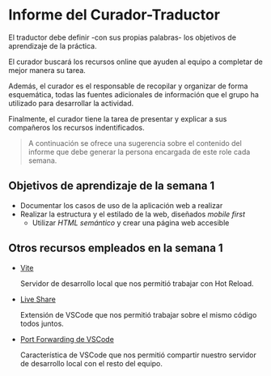 # Informe del Curador-Traductor

  El traductor debe definir -con sus propias palabras- los objetivos
  de aprendizaje de la práctica.

  El curador buscará los recursos online que ayuden al equipo a
  completar de mejor manera su tarea.
  
  Además, el curador es el responsable de recopilar y organizar de
  forma esquemática, todas las fuentes adicionales de información que
  el grupo ha utilizado para desarrollar la actividad.

  Finalmente, el curador tiene la tarea de presentar y explicar a sus
  compañeros los recursos indentificados.

  > A continuación se ofrece una sugerencia sobre el contenido del
  > informe que debe generar la persona encargada de este role cada
  > semana.


## Objetivos de aprendizaje de la semana 1

  - Documentar los casos de uso de la aplicación web a realizar
  - Realizar la estructura y el estilado de la web, diseñados _mobile first_
	- Utilizar _HTML semántico_ y crear una página web accesible
	
## Otros recursos empleados en la semana 1
  - [Vite](https://vite.dev)

    Servidor de desarrollo local que nos permitió trabajar con Hot Reload.
  - [Live Share](https://marketplace.visualstudio.com/items?itemName=MS-vsliveshare.vsliveshare)

    Extensión de VSCode que nos permitió trabajar sobre el mismo código todos juntos.
  - [Port Forwarding de VSCode](https://code.visualstudio.com/docs/editor/port-forwarding)

    Característica de VSCode que nos permitió compartir nuestro servidor de desarrollo local con el resto del equipo.

